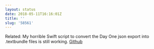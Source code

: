 ```yaml
---
layout: status
date: 2018-05-11T16:16:01Z
title: ''
slug: '58561'
---
```

Related: My horrible Swift script to convert the Day One json export into .textbundle files is still working. [Github](https://github.com/hartlco/DayOneToMarkdownFiles)
